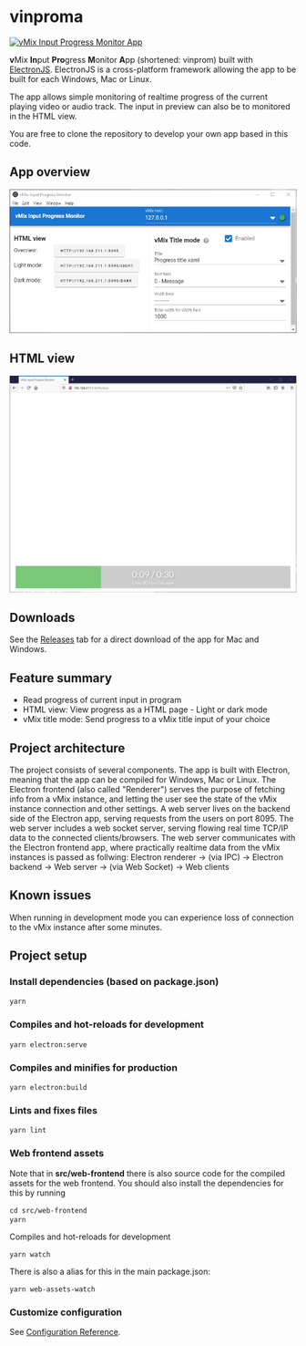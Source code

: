 # vinproma

[![vMix Input Progress Monitor App](https://img.shields.io/github/downloads/jensstigaard/vinprom/total.svg)]()


**v**Mix **In**put **Pro**gress **M**onitor **A**pp (shortened: vinprom) built with [ElectronJS](https://electronjs.org). ElectronJS is a cross-platform framework allowing the app to be built for each Windows, Mac or Linux. 

The app allows simple monitoring of realtime progress of the current playing video or audio track. The input in preview can also be to monitored in the HTML view.

You are free to clone the repository to develop your own app based in this code.

## App overview
![vMix Input Progress Monitor App](./readme_assets/app-overview_010.png "Application overview")

## HTML view
![vMix Input Progress Monitor App - HTML view](./readme_assets/html-view.png "HTML view")

## Downloads

See the [Releases](../../releases) tab for a direct download of the app for Mac and Windows.

## Feature summary
 - Read progress of current input in program
 - HTML view: View progress as a HTML page - Light or dark mode
 - vMix title mode: Send progress to a vMix title input of your choice

## Project architecture
The project consists of several components. The app is built with Electron, meaning that the app can be compiled for Windows, Mac or Linux.
The Electron frontend (also called "Renderer") serves the purpose of fetching info from a vMix instance, and letting the user see the state of the vMix instance connection and other settings. 
A web server lives on the backend side of the Electron app, serving requests from the users on port 8095. The web server includes a web socket server, serving flowing real time TCP/IP data to the connected clients/browsers.
The web server communicates with the Electron frontend app, where practically realtime data from the vMix instances is passed as follwing: 
Electron renderer -> (via IPC) -> Electron backend -> Web server -> (via Web Socket) -> Web clients

## Known issues
When running in development mode you can experience loss of connection to the vMix instance after some minutes.

## Project setup
### Install dependencies (based on package.json)
```
yarn
```

### Compiles and hot-reloads for development
```
yarn electron:serve
```

### Compiles and minifies for production
```
yarn electron:build
```

### Lints and fixes files
```
yarn lint
```

### Web frontend assets
Note that in **src/web-frontend** there is also source code for the compiled assets for the web frontend.
You should also install the dependencies for this by running
```
cd src/web-frontend
yarn
```

Compiles and hot-reloads for development
```
yarn watch
```

There is also a alias for this in the main package.json:
```
yarn web-assets-watch
```

### Customize configuration
See [Configuration Reference](https://cli.vuejs.org/config/).
